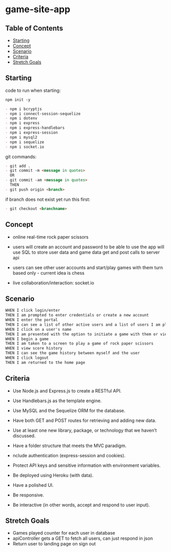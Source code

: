 # game-site-app

## Table of Contents

- [Starting](#Starting)
- [Concept](#Concept)
- [Scenario](#Scenario)
- [Criteria](#Criteria)
- [Stretch Goals](#Stretch-Goals)

## Starting

code to run when starting:

```md
npm init -y

- npm i bcryptjs
- npm i connect-session-sequelize
- npm i dotenv
- npm i express
- npm i express-handlebars
- npm i express-session
- npm i mysql2
- npm i sequelize
- npm i socket.io
```

git commands:

```md
- git add .
- git commit -m <message in quotes>
  OR
- git commit -am <message in quotes>
  THEN
- git push origin <branch>
```

if branch does not exist yet run this first:

```md
- git checkout <branchname>
```

## Concept

- online real-time rock paper scissors

- users will create an account and password to be able to use the app
  will use SQL to store user data and game data
  get and post calls to server api

- users can see other user accounts and start/play games with them
  turn based only - current idea is chess

- live collaboration/interaction: socket.io

## Scenario

```md
WHEN I click login/enter
THEN I am prompted to enter credentials or create a new account
WHEN I enter the portal
THEN I can see a list of other active users and a list of users I am playing a game with
WHEN I click on a user's name
THEN I am presented with the option to initiate a game with them or view score history
WHEN I begin a game
THEN I am taken to a screen to play a game of rock paper scissors
WHEN I view score history
THEN I can see the game history between myself and the user
WHEN I click logout
THEN I am returned to the home page
```

## Criteria

- Use Node.js and Express.js to create a RESTful API.

- Use Handlebars.js as the template engine.

- Use MySQL and the Sequelize ORM for the database.

- Have both GET and POST routes for retrieving and adding new data.

- Use at least one new library, package, or technology that we haven’t discussed.

- Have a folder structure that meets the MVC paradigm.

- nclude authentication (express-session and cookies).

- Protect API keys and sensitive information with environment variables.

- Be deployed using Heroku (with data).

- Have a polished UI.

- Be responsive.

- Be interactive (in other words, accept and respond to user input).

## Stretch Goals

- Games played counter for each user in database
- apiController gets a GET to fetch all users, can just respond in json
- Return user to landing page on sign out
